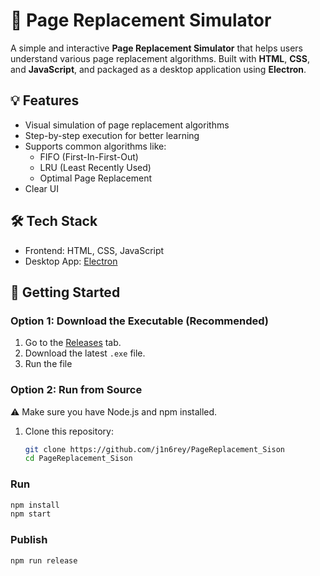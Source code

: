 # 🧠 Page Replacement Simulator

A simple and interactive **Page Replacement Simulator** that helps users understand various page replacement algorithms. Built with **HTML**, **CSS**, and **JavaScript**, and packaged as a desktop application using **Electron**.


## 💡 Features

- Visual simulation of page replacement algorithms
- Step-by-step execution for better learning
- Supports common algorithms like:
  - FIFO (First-In-First-Out)
  - LRU (Least Recently Used)
  - Optimal Page Replacement
- Clear UI 

## 🛠 Tech Stack

- Frontend: HTML, CSS, JavaScript
- Desktop App: [Electron](https://www.electronjs.org/)

## 🚀 Getting Started

### Option 1: Download the Executable (Recommended)

1. Go to the [Releases](https://github.com/j1n6rey/PageReplacement_Sison) tab.
2. Download the latest `.exe` file.
3. Run the file
   
### Option 2: Run from Source 
⚠️ Make sure you have Node.js and npm installed.

1. Clone this repository:
   ```bash
   git clone https://github.com/j1n6rey/PageReplacement_Sison
   cd PageReplacement_Sison

### Run

```sh
npm install
npm start
```

### Publish

```sh
npm run release
```
